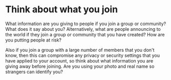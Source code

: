 [Title]: # (Think about what you join)
[Difficulty]: # (Beginner)
[Order]: # (7)

# Think about what you join

What information are you giving to people if you join a group or community? What does it say about you? Alternatively, what are people announcing to the world if they join a group or community that you have created? How are you putting people at risk?

Also if you join a group with a large number of members that you don't know, then this can compromise any privacy or security settings that you have applied to your account, so think about what information you are giving away before joining. Are you using your photo and real name so strangers can identify you?